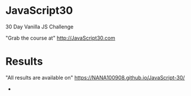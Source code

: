 <p dir="auto">
    <a href="https://camo.githubusercontent.com/07ca65497065dd926bd889c53b7b7652f8ef3cbc4320739cf7ebed3c4d34cb2d/68747470733a2f2f6a61766173637269707433302e636f6d2f696d616765732f4a53332d736f6369616c2d73686172652e706e67" target="_blank" rel="noopener noreferrer">
        <img src="https://camo.githubusercontent.com/07ca65497065dd926bd889c53b7b7652f8ef3cbc4320739cf7ebed3c4d34cb2d/68747470733a2f2f6a61766173637269707433302e636f6d2f696d616765732f4a53332d736f6369616c2d73686172652e706e67" alt data-canonical-src="https://javascript30.com/images/JS3-social-share.png" style="max-width: 100%;"/>
    </a>
</p>
<h1 dir="auto">
    <a id="user-content-javascript30" class="anchor" aria-hidden="true" href="#javascript30"></a>
    JavaScript30
</h1>
<p dir="auto">30 Day Vanilla JS Challenge</p>
<p dir="auto">
    "Grab the course at"
    <a href="http://JavaScript30.com" rel="notfollow">
        http://JavaScript30.com
    </a>
</p>
<h1 dir="auto">
    <a id="user-content-results" class="anchor" aria-hidden="true" href="#results"></a>
    Results
</h1>
<p dir="auto">
    "All results are available on"
    <a href="https://git@github.com:NANA100908/JavaScript-30.git" rel="nofollow">
        https://NANA100908.github.io/JavaScript-30/
    </a>
</p>
<ul dir="auto">
    <li>
        <a href="http://"></a>
    </li>
</ul>
